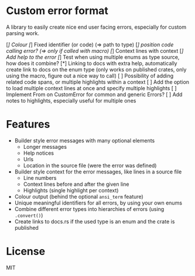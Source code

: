 # Custom error format

A library to easily create nice end user facing errors, especially for custom parsing work.

[*] Colour
[*] Fixed identifier (or code) (=> path to type)
[*] position code calling error? (=> only if called with macro)
[*] Context lines with context
[*] Add help to the error
[*] Test when using multiple enums as type source, how does it combine?
[*] Linking to docs with extra help, automatically create link to docs on the enum type (only works on published crates, only using the macro, figure out a nice way to call)
[ ] Possibility of adding related code spans, or multiple highlights within a context
[ ] Add the option to load multiple context lines at once and specify multiple highlights
[ ] Implement From on CustomError for common and generic Errors?
[ ] Add notes to highlights, especially useful for multiple ones

# Features
* Builder style error messages with many optional elements
    * Longer messages
    * Help notices
    * Urls
    * Location in the source file (were the error was defined)
* Builder style context for the error messages, like lines in a source file
    * Line numbers
    * Context lines before and after the given line
    * Highlights (single highlight per context)
* Colour output (behind the optional `ansi_term` feature)
* Unique meaningful identifiers for all errors, by using your own enums
* Combine different error types into hierarchies of errors (using `.convert()`)
* Create links to docs.rs if the used type is an enum and the crate is published

# License
MIT